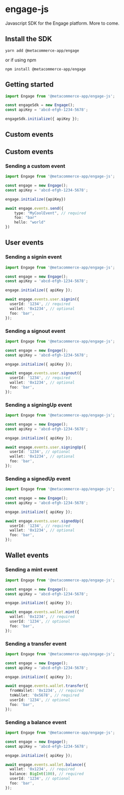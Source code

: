 # engage-js

Javascript SDK for the Engage platform. More to come.

## Install the SDK

```
yarn add @metacommerce-app/engage
```

or if using npm

```
npm install @metacommerce-app/engage
```

## Getting started

```ts
import Engage from '@metacommerce-app/engage-js';

const engageSdk = new Engage();
const apiKey = 'abcd-efgh-1234-5678';

engageSdk.initialize({ apiKey });
```
## Custom events

## Custom events

### Sending a custom event

```ts
import Engage from '@metacommerce-app/engage-js';

const engage = new Engage();
const apiKey = 'abcd-efgh-1234-5678';

engage.initialize({apiKey})

await engage.events.send({
    type: "MyCoolEvent", // required
    foo: "bar"
    hello: "world"
})
```

## User events

### Sending a signin event

```ts
import Engage from '@metacommerce-app/engage-js';

const engage = new Engage();
const apiKey = 'abcd-efgh-1234-5678';

engage.initialize({ apiKey });

await engage.events.user.signin({
  userId: '1234', // required
  wallet: '0x1234', // optional
  foo: 'bar',
});
```

### Sending a signout event

```ts
import Engage from '@metacommerce-app/engage-js';

const engage = new Engage();
const apiKey = 'abcd-efgh-1234-5678';

engage.initialize({ apiKey });

await engage.events.user.signout({
  userId: '1234', // required
  wallet: '0x1234', // optional
  foo: 'bar',
});
```

### Sending a signingUp event

```ts
import Engage from '@metacommerce-app/engage-js';

const engage = new Engage();
const apiKey = 'abcd-efgh-1234-5678';

engage.initialize({ apiKey });

await engage.events.user.signingUp({
  userId: '1234', // optional
  wallet: '0x1234', // optional
  foo: 'bar',
});
```

### Sending a signedUp event

```ts
import Engage from '@metacommerce-app/engage-js';

const engage = new Engage();
const apiKey = 'abcd-efgh-1234-5678';

engage.initialize({ apiKey });

await engage.events.user.signedUp({
  userId: '1234', // required
  wallet: '0x1234', // optional
  foo: 'bar',
});
```

## Wallet events

### Sending a mint event

```ts
import Engage from '@metacommerce-app/engage-js';

const engage = new Engage();
const apiKey = 'abcd-efgh-1234-5678';

engage.initialize({ apiKey });

await engage.events.wallet.mint({
  wallet: '0x1234', // required
  userId: '1234', // optional
  foo: 'bar',
});
```

### Sending a transfer event

```ts
import Engage from '@metacommerce-app/engage-js';

const engage = new Engage();
const apiKey = 'abcd-efgh-1234-5678';

engage.initialize({ apiKey });

await engage.events.wallet.transfer({
  fromWallet: '0x1234', // required
  toWallet: '0x5678', // required
  userId: '1234', // optional
  foo: 'bar',
});
```
### Sending a balance event

```ts
import Engage from '@metacommerce-app/engage-js';

const engage = new Engage();
const apiKey = 'abcd-efgh-1234-5678';

engage.initialize({ apiKey });

await engage.events.wallet.balance({
  wallet: '0x1234', // required
  balance: BigInt(100), // required
  userId: '1234', // optional
  foo: 'bar',
});
```
